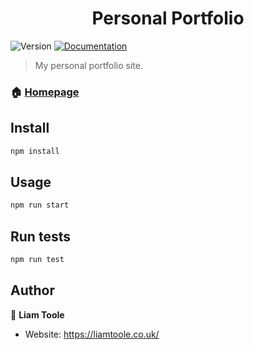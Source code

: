 <h1 align="center">Personal Portfolio</h1>
<p>
  <img alt="Version" src="https://img.shields.io/badge/version-0.2.0-blue.svg?cacheSeconds=2592000" />
  <a href="https://github.com/YungGooby/liamtoole" target="_blank">
    <img alt="Documentation" src="https://img.shields.io/badge/documentation-yes-brightgreen.svg" />
  </a>
</p>

> My personal portfolio site.

### 🏠 [Homepage](https://liamtoole.co.uk/)

## Install

```sh
npm install
```

## Usage

```sh
npm run start
```

## Run tests

```sh
npm run test
```

## Author

👤 **Liam Toole**

* Website: https://liamtoole.co.uk/
